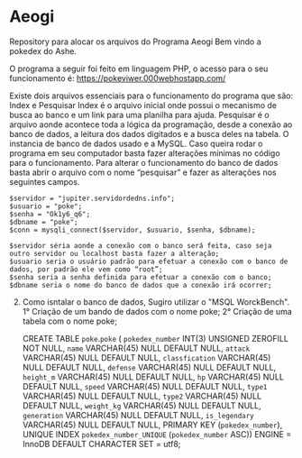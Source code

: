 # Aeogi
Repository para alocar os arquivos do Programa Aeogi 
Bem vindo a pokedex do Ashe.

O programa a seguir foi feito em linguagem PHP, o acesso para o seu funcionamento é: https://pokeviwer.000webhostapp.com/

Existe dois arquivos essenciais para o funcionamento do programa que são: Index e Pesquisar
Index é o arquivo inicial onde possui o mecanismo de busca ao banco e um link para uma planilha para ajuda.
Pesquisar é o arquivo aonde acontece toda a lógica da programação, desde a conexão ao banco de dados, a leitura dos dados digitados e a busca deles na tabela.
O instancia de banco de dados usado e a MySQL. Caso queira rodar o programa em seu computador basta fazer alterações mínimas no código para o funcionamento.
Para alterar o funcionamento do banco de dados basta abrir o arquivo com o nome “pesquisar” e fazer as alterações nos seguintes campos.
	
 	$servidor = "jupiter.servidordedns.info";
  	$usuario = "poke";
	$senha = "Ok1y6_q6";
	$dbname = "poke";
	$conn = mysqli_connect($servidor, $usuario, $senha, $dbname);

	$servidor séria aonde a conexão com o banco será feita, caso seja outro servidor ou localhost basta fazer a alteração;
	$usuario seria o usuário padrão para efetuar a conexão com o banco de dados, por padrão ele vem como “root”;
	$senha seria a senha definida para efetuar a conexão com o banco;
	$dbname seria o nome do banco de dados que a conexão irá ocorrer;

2) Como isntalar o banco de dados, Sugiro utilizar o "MSQL WorckBench".
1° Criação de um bando de dados com o nome poke;
2° Criação de uma tabela com o nome poke;

	CREATE TABLE `poke`.`poke` (
	 `pokedex_number` INT(3) UNSIGNED ZEROFILL NOT NULL,
  	 `name` VARCHAR(45) NULL DEFAULT NULL,
 	`attack` VARCHAR(45) NULL DEFAULT NULL,
 	`classfication` VARCHAR(45) NULL DEFAULT NULL,
  	`defense` VARCHAR(45) NULL DEFAULT NULL,
  	`height_m` VARCHAR(45) NULL DEFAULT NULL,
  	`hp` VARCHAR(45) NULL DEFAULT NULL,
  	`speed` VARCHAR(45) NULL DEFAULT NULL,
  	`type1` VARCHAR(45) NULL DEFAULT NULL,
  	`type2` VARCHAR(45) NULL DEFAULT NULL,
  	`weight_kg` VARCHAR(45) NULL DEFAULT NULL,
  	`generation` VARCHAR(45) NULL DEFAULT NULL,
  	`is_legendary` VARCHAR(45) NULL DEFAULT NULL,
  	PRIMARY KEY (`pokedex_number`),
  	UNIQUE INDEX `pokedex_number_UNIQUE` (`pokedex_number` ASC))
	ENGINE = InnoDB
	DEFAULT CHARACTER SET = utf8;



